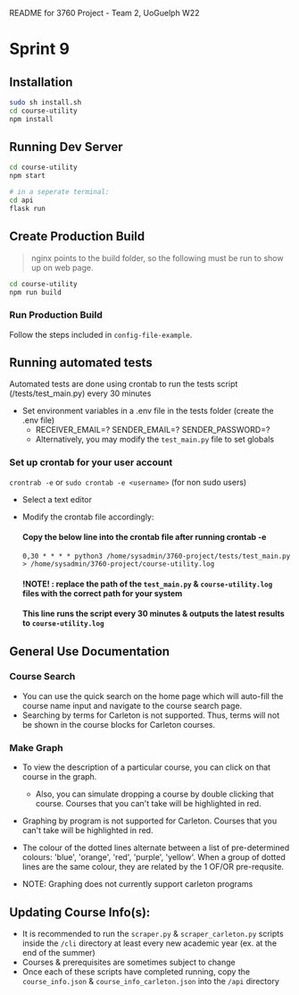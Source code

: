 README for 3760 Project - Team 2, UoGuelph W22

# Sprint 9

## Installation

```bash
sudo sh install.sh
cd course-utility
npm install
```

## Running Dev Server

```bash
cd course-utility
npm start

# in a seperate terminal:
cd api
flask run
```

## Create Production Build

> nginx points to the build folder, so the following must be run to show up on web page.

```bash
cd course-utility
npm run build
```

### Run Production Build

Follow the steps included in `config-file-example`.


## Running automated tests

Automated tests are done using crontab to run the tests script (/tests/test_main.py) every 30 minutes

 - Set environment variables in a .env file in the tests folder (create the .env file)
   -  RECEIVER_EMAIL=?
      SENDER_EMAIL=?
      SENDER_PASSWORD=?
   - Alternatively, you may modify the `test_main.py` file to set globals

### Set up crontab for your user account

`crontrab -e` 
or
`sudo crontab -e <username>` (for non sudo users)

 - Select a text editor
 - Modify the crontab file accordingly:

    #### Copy the below line into the crontab file after running crontab -e 

    `0,30 * * * * python3 /home/sysadmin/3760-project/tests/test_main.py > /home/sysadmin/3760-project/course-utility.log`

    #### !NOTE! : replace the path of the `test_main.py` & `course-utility.log` files with the correct path for your system
    #### This line runs the script every 30 minutes & outputs the latest results to `course-utility.log`

## General Use Documentation

### Course Search
- You can use the quick search on the home page which will auto-fill the course name input and navigate to the course search page.
- Searching by terms for Carleton is not supported. Thus, terms will not be shown in the course blocks for Carleton courses.

### Make Graph
- To view the description of a particular course, you can click on that course in the graph.
  - Also, you can simulate dropping a course by double clicking that course. Courses that you can't take will be highlighted in red.
- Graphing by program is not supported for Carleton. Courses that you can't take will be highlighted in red.
- The colour of the dotted lines alternate between a list of pre-determined colours: 'blue', 'orange', 'red', 'purple', 'yellow'. When a group of dotted lines are the same colour, they are related by the 1 OF/OR pre-requsite.

- NOTE: Graphing does not currently support carleton programs

## Updating Course Info(s):
   - It is recommended to run the `scraper.py` & `scraper_carleton.py` scripts inside the `/cli` directory at least every new academic year (ex. at the end of the summer)
   - Courses & prerequisites are sometimes subject to change
   - Once each of these scripts have completed running, copy the `course_info.json` & `course_info_carleton.json` into the `/api` directory